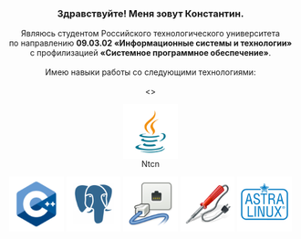 <h3 align="center">
  Здравствуйте! Меня зовут Константин.<br>
</h3>
<div id="about" align="center">
  Являюсь студентом Российского технологического университета<br>
  по направлению <strong>09.03.02 «Информационные системы и технологии»</strong><br> 
  с профилизацией <strong>«Системное программное обеспечение»</strong>.<br><br>
  Имею навыки работы со следующими технологиями:<br><br>
  <>
  <figure>
    <img align="center" height=96 src="https://github.com/DrKapdor/DrKapdor/blob/main/icons/java.png?raw=true">
    <figcaption>Ntcn</figcaption>
  </figure>
  <img align="center" height=96 src="https://github.com/DrKapdor/DrKapdor/blob/main/icons/cpp.png?raw=true">
  <img align="center" height=96 src="https://github.com/DrKapdor/DrKapdor/blob/main/icons/postgres.png?raw=true">
  <img align="center" height=96 src="https://github.com/DrKapdor/DrKapdor/blob/main/icons/networking.png?raw=true">
  <img align="center" height=96 src="https://github.com/DrKapdor/DrKapdor/blob/main/icons/solder.png?raw=true">
  <img align="center" height=96 src="https://github.com/DrKapdor/DrKapdor/blob/main/icons/astralinux.png?raw=true">
</div>
